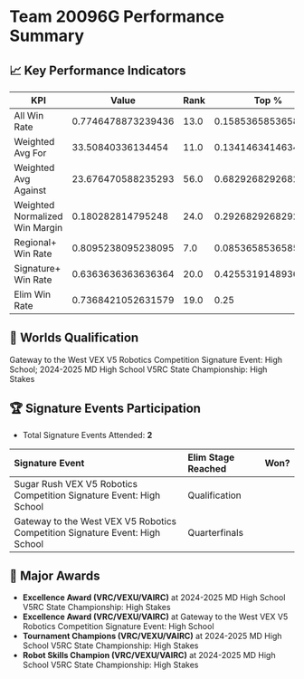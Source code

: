 # Team 20096G Performance Summary

## 📈 Key Performance Indicators
| KPI | Value | Rank | Top % |
| --- | ----- | ---- | ----- |
| All Win Rate | 0.7746478873239436 | 13.0 | 0.15853658536585366 |
| Weighted Avg For | 33.50840336134454 | 11.0 | 0.13414634146341464 |
| Weighted Avg Against | 23.676470588235293 | 56.0 | 0.6829268292682927 |
| Weighted Normalized Win Margin | 0.180282814795248 | 24.0 | 0.2926829268292683 |
| Regional+ Win Rate | 0.8095238095238095 | 7.0 | 0.08536585365853659 |
| Signature+ Win Rate | 0.6363636363636364 | 20.0 | 0.425531914893617 |
| Elim Win Rate | 0.7368421052631579 | 19.0 | 0.25 |


## 🎯 Worlds Qualification
Gateway to the West VEX V5 Robotics Competition Signature Event: High School; 2024-2025 MD High School V5RC State Championship: High Stakes

## 🏆 Signature Events Participation
- Total Signature Events Attended: **2**

| Signature Event | Elim Stage Reached | Won? |
|:----------------|:-------------------|:----|
| Sugar Rush VEX V5 Robotics Competition Signature Event: High School | Qualification |  |
| Gateway to the West VEX V5 Robotics Competition Signature Event: High School | Quarterfinals |  |


## 🥇 Major Awards
- **Excellence Award (VRC/VEXU/VAIRC)** at 2024-2025 MD High School V5RC State Championship: High Stakes
- **Excellence Award (VRC/VEXU/VAIRC)** at Gateway to the West VEX V5 Robotics Competition Signature Event: High School
- **Tournament Champions (VRC/VEXU/VAIRC)** at 2024-2025 MD High School V5RC State Championship: High Stakes
- **Robot Skills Champion (VRC/VEXU/VAIRC)** at 2024-2025 MD High School V5RC State Championship: High Stakes

